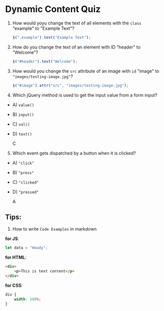 # Dynamic Content Quiz

1. How would yoyu change the text of all elements with the `class` "example" to "Example Text"?

    ```javascript
    $(".example").text("Example Text");
    ```

2. How do you change the text of an element with ID "header" to "Welcome"?

    ```javascript
    $("#header").text("Welcome");
    ```

3. How would you change the `src` attribute of an image with `id` "image" to `"images/testing-image.jpg"`?

    ```javascript
    $("#image").attr("src", "images/testing-image.jpg");
    ```

4. Which jQuery method is used to get the input value from a form input?

-   A) `value()`
-   B) `input()`
-   C) `val()`
-   D) `text()`

    C

5. Which event gets dispatched by a button when it is clicked?

-   A) `"click"`
-   B) `"press"`
-   C) `"clicked"`
-   D) `"pressed"`

    A

## Tips:

1. How to write `Code Examples` in markdown

**for JS**:

```javascript
let data = "Howdy";
```

**for HTML**:

```html
<div>
    <p>This is text content</p>
</div>
```

**for CSS**:

```css
div {
    width: 100%;
}
```
